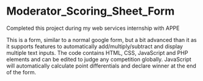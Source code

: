 # Moderator_Scoring_Sheet_Form
 Completed this project during my web services internship with APPE

This is a form, similar to a normal google form, but a bit advanced than it as it supports features to automatically add/multiply/subtract and display multiple text inputs. The code contains HTML, CSS, JavaScript and PHP elements and can be edited to judge any competition globally. JavaScript will automatically calculate point differentials and declare winner at the end of the form.
